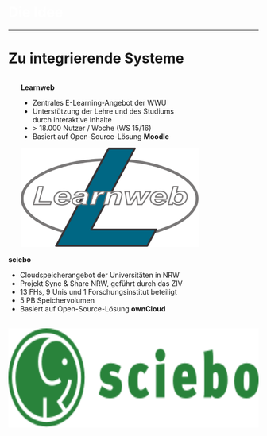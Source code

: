 <!-- .element: data-background-image="images/pixabay/photo-1246043.jpg" -->
<h1 style="color:#fff;">Die Idee</h1>

---

# Zu integrierende Systeme

<div style="text-align: left; float: left; padding-left:5%;">
  <p class="learnweb"><b>Learnweb</b></p>
  <ul>
  	<li>Zentrales E-Learning-Angebot der WWU</li>
  	<li>Unterstützung der Lehre und des Studiums <br> durch interaktive Inhalte</li>
  	<li>> 18.000 Nutzer / Woche (WS 15/16)</li>
  	<li>Basiert auf Open-Source-Lösung <b>Moodle</b></li>
  </ul>

  <div style="text-align: center;">
    <img alt="sciebo" src="images/learnweb.svg" height=200px>
  </div>
</div>

<div style="text-align: left; float: right;">
  <p class="sciebo"><b>sciebo</b></p>
  <ul>
  	<li>Cloudspeicherangebot der Universitäten in NRW</li>
  	<li>Projekt Sync & Share NRW, geführt durch das ZIV</li>
  	<li>13 FHs, 9 Unis und 1 Forschungsinstitut beteiligt</li>
  	<li>5 PB Speichervolumen</li>
  	<li>Basiert auf Open-Source-Lösung <b>ownCloud</b></li>
  </ul>
  <br>
  <div style="text-align: center;">
    <img alt="sciebo" src="images/sciebo.svg" height=200px>
  </div>
</div>
